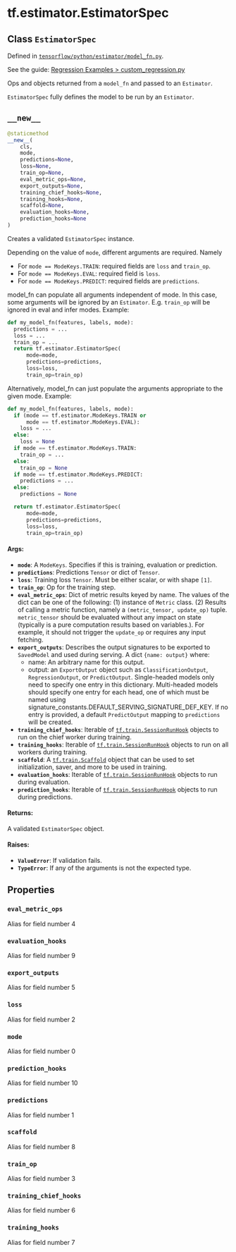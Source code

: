 <div itemscope itemtype="http://developers.google.com/ReferenceObject">
<meta itemprop="name" content="tf.estimator.EstimatorSpec" />
<meta itemprop="path" content="Stable" />
<meta itemprop="property" content="eval_metric_ops"/>
<meta itemprop="property" content="evaluation_hooks"/>
<meta itemprop="property" content="export_outputs"/>
<meta itemprop="property" content="loss"/>
<meta itemprop="property" content="mode"/>
<meta itemprop="property" content="prediction_hooks"/>
<meta itemprop="property" content="predictions"/>
<meta itemprop="property" content="scaffold"/>
<meta itemprop="property" content="train_op"/>
<meta itemprop="property" content="training_chief_hooks"/>
<meta itemprop="property" content="training_hooks"/>
<meta itemprop="property" content="__new__"/>
</div>

# tf.estimator.EstimatorSpec

## Class `EstimatorSpec`





Defined in [`tensorflow/python/estimator/model_fn.py`](https://www.tensorflow.org/code/tensorflow/python/estimator/model_fn.py).

See the guide: [Regression Examples > custom_regression.py](../../../../api_guides/python/regression_examples.md#custom_regression_py)

Ops and objects returned from a `model_fn` and passed to an `Estimator`.

`EstimatorSpec` fully defines the model to be run by an `Estimator`.

<h2 id="__new__"><code>__new__</code></h2>

``` python
@staticmethod
__new__(
    cls,
    mode,
    predictions=None,
    loss=None,
    train_op=None,
    eval_metric_ops=None,
    export_outputs=None,
    training_chief_hooks=None,
    training_hooks=None,
    scaffold=None,
    evaluation_hooks=None,
    prediction_hooks=None
)
```

Creates a validated `EstimatorSpec` instance.

Depending on the value of `mode`, different arguments are required. Namely

* For `mode == ModeKeys.TRAIN`: required fields are `loss` and `train_op`.
* For `mode == ModeKeys.EVAL`: required field is `loss`.
* For `mode == ModeKeys.PREDICT`: required fields are `predictions`.

model_fn can populate all arguments independent of mode. In this case, some
arguments will be ignored by an `Estimator`. E.g. `train_op` will be
ignored in eval and infer modes. Example:

```python
def my_model_fn(features, labels, mode):
  predictions = ...
  loss = ...
  train_op = ...
  return tf.estimator.EstimatorSpec(
      mode=mode,
      predictions=predictions,
      loss=loss,
      train_op=train_op)
```

Alternatively, model_fn can just populate the arguments appropriate to the
given mode. Example:

```python
def my_model_fn(features, labels, mode):
  if (mode == tf.estimator.ModeKeys.TRAIN or
      mode == tf.estimator.ModeKeys.EVAL):
    loss = ...
  else:
    loss = None
  if mode == tf.estimator.ModeKeys.TRAIN:
    train_op = ...
  else:
    train_op = None
  if mode == tf.estimator.ModeKeys.PREDICT:
    predictions = ...
  else:
    predictions = None

  return tf.estimator.EstimatorSpec(
      mode=mode,
      predictions=predictions,
      loss=loss,
      train_op=train_op)
```

#### Args:

* <b>`mode`</b>: A `ModeKeys`. Specifies if this is training, evaluation or
    prediction.
* <b>`predictions`</b>: Predictions `Tensor` or dict of `Tensor`.
* <b>`loss`</b>: Training loss `Tensor`. Must be either scalar, or with shape `[1]`.
* <b>`train_op`</b>: Op for the training step.
* <b>`eval_metric_ops`</b>: Dict of metric results keyed by name.
    The values of the dict can be one of the following:
    (1) instance of `Metric` class.
    (2) Results of calling a metric function, namely a
    `(metric_tensor, update_op)` tuple. `metric_tensor` should be
    evaluated without any impact on state (typically is a pure computation
    results based on variables.). For example, it should not trigger the
    `update_op` or requires any input fetching.
* <b>`export_outputs`</b>: Describes the output signatures to be exported to
    `SavedModel` and used during serving.
    A dict `{name: output}` where:
    * name: An arbitrary name for this output.
    * output: an `ExportOutput` object such as `ClassificationOutput`,
        `RegressionOutput`, or `PredictOutput`.
    Single-headed models only need to specify one entry in this dictionary.
    Multi-headed models should specify one entry for each head, one of
    which must be named using
    signature_constants.DEFAULT_SERVING_SIGNATURE_DEF_KEY.
    If no entry is provided, a default `PredictOutput` mapping to
    `predictions` will be created.
* <b>`training_chief_hooks`</b>: Iterable of <a href="../../tf/train/SessionRunHook.md"><code>tf.train.SessionRunHook</code></a> objects to
    run on the chief worker during training.
* <b>`training_hooks`</b>: Iterable of <a href="../../tf/train/SessionRunHook.md"><code>tf.train.SessionRunHook</code></a> objects to run
    on all workers during training.
* <b>`scaffold`</b>: A <a href="../../tf/train/Scaffold.md"><code>tf.train.Scaffold</code></a> object that can be used to set
    initialization, saver, and more to be used in training.
* <b>`evaluation_hooks`</b>: Iterable of <a href="../../tf/train/SessionRunHook.md"><code>tf.train.SessionRunHook</code></a> objects to
    run during evaluation.
* <b>`prediction_hooks`</b>: Iterable of <a href="../../tf/train/SessionRunHook.md"><code>tf.train.SessionRunHook</code></a> objects to
    run during predictions.


#### Returns:

A validated `EstimatorSpec` object.


#### Raises:

* <b>`ValueError`</b>: If validation fails.
* <b>`TypeError`</b>: If any of the arguments is not the expected type.



## Properties

<h3 id="eval_metric_ops"><code>eval_metric_ops</code></h3>

Alias for field number 4

<h3 id="evaluation_hooks"><code>evaluation_hooks</code></h3>

Alias for field number 9

<h3 id="export_outputs"><code>export_outputs</code></h3>

Alias for field number 5

<h3 id="loss"><code>loss</code></h3>

Alias for field number 2

<h3 id="mode"><code>mode</code></h3>

Alias for field number 0

<h3 id="prediction_hooks"><code>prediction_hooks</code></h3>

Alias for field number 10

<h3 id="predictions"><code>predictions</code></h3>

Alias for field number 1

<h3 id="scaffold"><code>scaffold</code></h3>

Alias for field number 8

<h3 id="train_op"><code>train_op</code></h3>

Alias for field number 3

<h3 id="training_chief_hooks"><code>training_chief_hooks</code></h3>

Alias for field number 6

<h3 id="training_hooks"><code>training_hooks</code></h3>

Alias for field number 7



